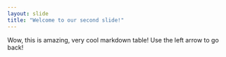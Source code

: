 ```yaml
---
layout: slide
title: "Welcome to our second slide!"
---
```

Wow, this is amazing, very cool markdown table!
Use the left arrow to go back!
